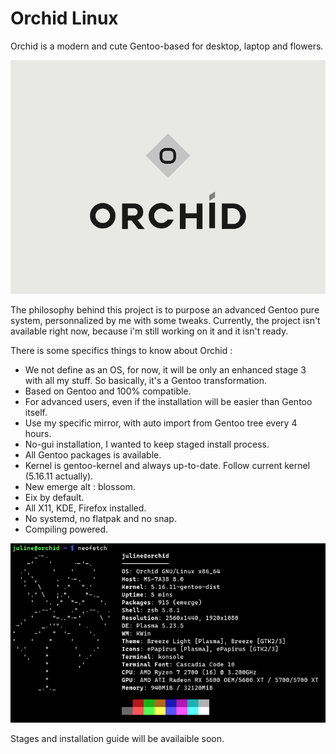 # Orchid Linux 

Orchid is a modern and cute Gentoo-based for desktop, laptop and flowers.

![Orchid Logo](img/ORCHID_LOGO.png)

The philosophy behind this project is to purpose an advanced Gentoo pure system, personnalized by me with some tweaks.
Currently, the project isn't available right now, because i'm still working on it and it isn't ready.

There is some specifics things to know about Orchid :

- We not define as an OS, for now, it will be only an enhanced stage 3 with all my stuff. So basically, it's a Gentoo transformation.
- Based on Gentoo and 100% compatible.
- For advanced users, even if the installation will be easier than Gentoo itself.
- Use my specific mirror, with auto import from Gentoo tree every 4 hours.
- No-gui installation, I wanted to keep staged install process.
- All Gentoo packages is available.
- Kernel is gentoo-kernel and always up-to-date. Follow current kernel (5.16.11 actually).
- New emerge alt : blossom.
- Eix by default.
- All X11, KDE, Firefox installed.
- No systemd, no flatpak and no snap.
- Compiling powered.

![OrchidNeofetch](img/Screenshot_20220226_171132.png)


Stages and installation guide will be availaible soon.
